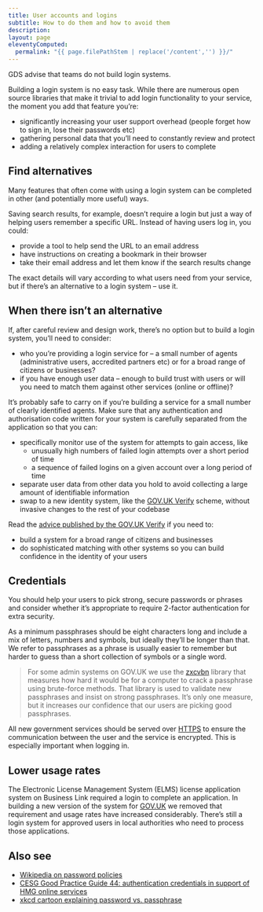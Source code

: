 ```yaml
---
title: User accounts and logins
subtitle: How to do them and how to avoid them
description:
layout: page
eleventyComputed:
  permalink: "{{ page.filePathStem | replace('/content','') }}/"
---
```


GDS advise that teams do not build login systems.

Building a login system is no easy task. While there are numerous open source libraries that make it trivial to add login functionality to your service, the moment you add that feature you’re:

- significantly increasing your user support overhead (people forget how to sign in, lose their passwords etc)
- gathering personal data that you’ll need to constantly review and protect
- adding a relatively complex interaction for users to complete

## Find alternatives

Many features that often come with using a login system can be completed in other (and potentially more useful) ways.

Saving search results, for example, doesn’t require a login but just a way of helping users remember a specific URL. Instead of having users log in, you could:

- provide a tool to help send the URL to an email address
- have instructions on creating a bookmark in their browser
- take their email address and let them know if the search results change

The exact details will vary according to what users need from your service, but if there’s an alternative to a login system – use it.

## When there isn’t an alternative

If, after careful review and design work, there’s no option but to build a login system, you’ll need to consider:

- who you’re providing a login service for – a small number of agents (administrative users, accredited partners etc) or for a broad range of citizens or businesses?
- if you have enough user data – enough to build trust with users or will you need to match them against other services (online or offline)?

It’s probably safe to carry on if you’re building a service for a small number of clearly identified agents. Make sure that any authentication and authorisation code written for your system is carefully separated from the application so that you can:

- specifically monitor use of the system for attempts to gain access, like
    - unusually high numbers of failed login attempts over a short period of time
    - a sequence of failed logins on a given account over a long period of time
- separate user data from other data you hold to avoid collecting a large amount of identifiable information
- swap to a new identity system, like the [GOV.UK Verify](/version-1/guides/identity-assurance/) scheme, without invasive changes to the rest of your codebase

Read the [advice published by the GOV.UK Verify](/version-1/guides/identity-assurance/) if you need to:

- build a system for a broad range of citizens and businesses
- do sophisticated matching with other systems so you can build confidence in the identity of your users

## Credentials

You should help your users to pick strong, secure passwords or phrases and consider whether it’s appropriate to require 2-factor authentication for extra security.

As a minimum passphrases should be eight characters long and include a mix of letters, numbers and symbols, but ideally they’ll be longer than that. We refer to passphrases as a phrase is usually easier to remember but harder to guess than a short collection of symbols or a single word.

> For some admin systems on GOV.UK we use the [zxcvbn](https://github.com/dropbox/zxcvbn) library that measures how hard it would be for a computer to crack a passphrase using brute-force methods. That library is used to validate new passphrases and insist on strong passphrases. It’s only one measure, but it increases our confidence that our users are picking good passphrases.

All new government services should be served over [HTTPS](https://web.archive.org/web/20150325053955/https://www.gov.uk/service-manual/domain-names/https.html) to ensure the communication between the user and the service is encrypted. This is especially important when logging in.

## Lower usage rates

The Electronic License Management System (ELMS) license application system on Business Link required a login to complete an application. In building a new version of the system for [GOV.UK](https://web.archive.org/web/20150325053955/https://www.gov.uk/browse/business/licences) we removed that requirement and usage rates have increased considerably. There’s still a login system for approved users in local authorities who need to process those applications.

## Also see

- [Wikipedia on password policies](https://en.wikipedia.org/wiki/Password_policy#Password_length_and_formation)
- [CESG Good Practice Guide 44: authentication credentials in support of HMG online services](/web/20150325053955/https://www.gov.uk/government/collections/identity-assurance-enabling-trusted-transactions)
- [xkcd cartoon explaining password vs. passphrase](https://xkcd.com/936/)
